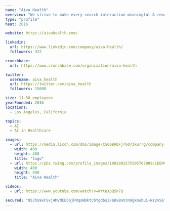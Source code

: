 ```yaml
---
name: "Aiva Health"
overview: "We strive to make every search interaction meaningful & rewarding with developer-friendly, enterprise-grade APIs. Need help? Reach us at support@algolia.com."
type: "profile"
heat: 2016

website: https://aivahealth.com/

linkedin:
  url: https://www.linkedin.com/company/aiva-health/
  followers: 322

crunchbase:
  url: https://www.crunchbase.com/organization/aiva-health

twitter:
  username: aiva_health
  url: https://twitter.com/aiva_health
  followers: 15600

size: 11-50 employees
yearFounded: 2016
locations:
  - Los Angeles, California

topics:
  - AI
  - AI in Healthcare

images:
  - url: https://media.licdn.com/dms/image/C560BAQFjr6O7zkurrg/company-logo_400_400/0?e=1582761600&v=beta&t=GiGgx2-Z1bJg4SbIN1m7fz_WTqo3ZbbhOsl1LpDwt9w
    width: 400
    height: 400
    title: "logo"
  - url: https://pbs.twimg.com/profile_images/1001802575505707009/iEEMVN5L_400x400.jpg
    width: 400
    height: 400
    title: "Aiva Health"

videos:
  - url: https://www.youtube.com/watch?v=WrteXpQ5n7Q

secured: "95JhS9xFSxj4MVdCB5ojPNqsWDktCbYgdbsZ/6DvBoV3n9gknubui+Nz2vS6fzf5uoJyIjxWQmgUZ58toEPwEHaMsynO6k4nukrhxIjyWYDm4UeIjj7qdGUMI1lYePujmNLBYzK1hhCXmYf85Ua3F06Uyuj2lW/+g7AvC/Hp9EWq4fvJV57/q4bzU3B8/GU8KUXx+ITEvKSbjQH9EAA6g+QV/XO8SK8AQXrk7rLEJNnICJMfTU9mJLhURO6h6HXOVb7dp+vmGIRySYQl+Oy+j3GRQm+o2Zax6IGcpcHk/mC4vQhUjNwse72xj58/5vrt;FWobTO5IGt90o59JuMq5+A=="
---
```


